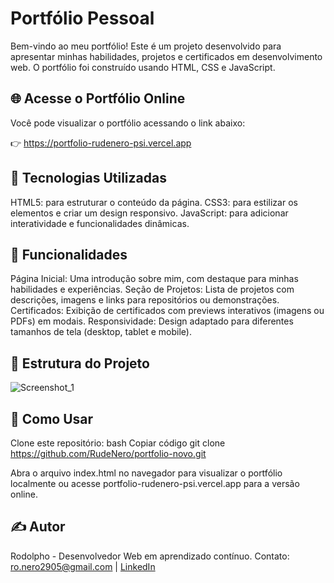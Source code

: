 <h1>Portfólio Pessoal</h1>
Bem-vindo ao meu portfólio! Este é um projeto desenvolvido para apresentar minhas habilidades, projetos e certificados em desenvolvimento web. O portfólio foi construído usando HTML, CSS e JavaScript.


<h2>🌐 Acesse o Portfólio Online</h2>

Você pode visualizar o portfólio acessando o link abaixo:

👉 https://portfolio-rudenero-psi.vercel.app

<h2>🚀 Tecnologias Utilizadas</h2>

HTML5: para estruturar o conteúdo da página.
CSS3: para estilizar os elementos e criar um design responsivo.
JavaScript: para adicionar interatividade e funcionalidades dinâmicas.

<h2>🎯 Funcionalidades</h2>

Página Inicial: Uma introdução sobre mim, com destaque para minhas habilidades e experiências.
Seção de Projetos: Lista de projetos com descrições, imagens e links para repositórios ou demonstrações.
Certificados: Exibição de certificados com previews interativos (imagens ou PDFs) em modais.
Responsividade: Design adaptado para diferentes tamanhos de tela (desktop, tablet e mobile).

<h2>📂 Estrutura do Projeto</h2>

![Screenshot_1](https://github.com/user-attachments/assets/4981fe98-5418-4502-9af1-6a74acd4fb47)


<h2>🔧 Como Usar</h2>

Clone este repositório:
bash
Copiar código
git clone https://github.com/RudeNero/portfolio-novo.git

Abra o arquivo index.html no navegador para visualizar o portfólio localmente ou acesse portfolio-rudenero-psi.vercel.app para a versão online.

<h2>✍️ Autor</h2>

Rodolpho - Desenvolvedor Web em aprendizado contínuo.
Contato: ro.nero2905@gmail.com | [LinkedIn](https://www.linkedin.com/in/rodolpho-nicolau-5baa12222/)

